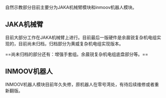 自然示教部分目前主要分为JAKA机械臂模块和inmoov机器人模块。



## JAKA机械臂

目前大部分工作在JAKA机械臂上进行。目前最后一版硬件是余晨锐复杂机电组实现的，目前尚未归档，归档部分为黄威复杂机电组实现版本。

==尚未归档的部分还有：增强手套组。余晨锐复杂机电组底盘部分等。==



## INMOOV机器人

INMOOV机器人模块目前年久失修，原机器人在零号湾处，有待后续维修或者重新翻版。